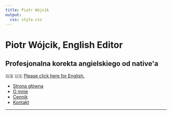 ```yaml
---
title: Piotr Wójcik
output:
  css: style.css
---
```

<!-- <link rel="stylesheet" href="style.css"> -->

# Piotr Wójcik, English Editor
## Profesjonalna korekta angielskiego od native'a
:uk: :us: [Please click here for English.](index_en.md)

- [Strona główna](index.md)
- [O mnie](omnie.md)
- [Cennik](cennik.md)
- [Kontakt](kontakt.md)

---
